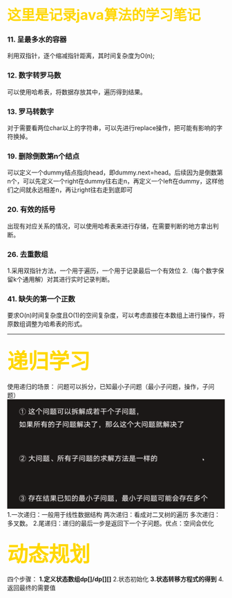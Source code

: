 
# <font color='gold' size=6px>这里是记录java算法的学习笔记</font>

### 11. 呈最多水的容器
利用双指针，逐个缩减指针距离，其时间复杂度为O(n);

### 12. 数字转罗马数
可以使用哈希表，将数据存放其中，遍历得到结果。

### 13. 罗马转数字
对于需要看两位char以上的字符串，可以先进行replace操作，把可能有影响的字符换掉。

### 19. 删除倒数第n个结点
可以定义一个dummy结点指向head，即dummy.next=head。后续因为是倒数第n个，可以先定义一个right在dummy往右走n，再定义一个left在dummy，这样他们之间就永远相差n，再让right往右走到底即可

### 20. 有效的括号
出现有对应关系的情况，可以使用哈希表来进行存储，在需要判断的地方拿出判断。

### 26. 去重数组
1.采用双指针方法，一个用于遍历，一个用于记录最后一个有效位
2.（每个数字保留k个通用解）对其进行实时记录判断。

### 41. 缺失的第一个正数
要求O(n)时间复杂度且O(1)的空间复杂度，可以考虑直接在本数组上进行操作，将原数组调整为哈希表的形式。


---

### <font color='gold' size=20px>递归学习</font>
使用递归的场景： 问题可以拆分，已知最小子问题（最小子问题，操作，子问题）
![](.algorithmNote_images/66c08072.png)
1.一次递归：一般用于线性数据结构 两次递归：看成对二叉树的遍历 多次递归：多叉数。
2.尾递归：递归的最后一步是返回下一个子问题。优点：空间会优化 


### <font color='gold' size=20px>动态规划</font>
四个步骤： **1.定义状态数组dp[]/dp[][]** 2.状态初始化 **3.状态转移方程式的得到** 4.返回最终的需要值

